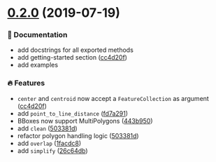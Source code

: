 <a name="0.2.0"></a>
# [0.2.0](https://github.com/philoez98/Turf.jl/releases/tag/v0.2.0)  (2019-07-19)

### 📖 Documentation

* add docstrings for all exported methods
* add getting-started section ([cc4d20f](https://github.com/philoez98/Turf.jl/commit/cc4d20f))
* add examples


### 🔥 Features

* `center` and `centroid` now accept a `FeatureCollection` as argument ([cc4d20f](https://github.com/philoez98/Turf.jl/commit/cc4d20f))
* add `point_to_line_distance` ([fd7a291](https://github.com/philoez98/Turf.jl/commit/fd7a291b528800b4f73a21395bd627750dd29819))
* BBoxes now support MultiPolygons ([443b950](https://github.com/philoez98/Turf.jl/commit/443b950))
* add `clean` ([503381d](https://github.com/philoez98/Turf.jl/commit/503381d))
* refactor polygon handling logic ([503381d](https://github.com/philoez98/Turf.jl/commit/503381d))
* add `overlap` ([1facdc8](https://github.com/philoez98/Turf.jl/commit/1facdc8))
* add `simplify` ([26c64db](https://github.com/philoez98/Turf.jl/commit/26c64db))
